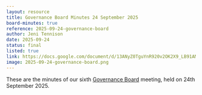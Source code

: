 ```yaml
---
layout: resource
title: Governance Board Minutes 24 September 2025
board-minutes: true
reference: 2025-09-24-governance-board
author: Jeni Tennison
date: 2025-09-24
status: final
listed: true
link: https://docs.google.com/document/d/13ANyZ0TguYnR920v2OK2X9_LB91AMFrpGc4hDkfWDcQ/edit?tab=t.0
image: 2025-09-24-governance-board.png
---
```

These are the minutes of our sixth [Governance Board](/board) meeting, held on 24th September 2025.
